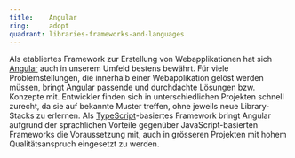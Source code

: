```yaml
---
title:    Angular  
ring:     adopt  
quadrant: libraries-frameworks-and-languages
---
```


Als etabliertes Framework zur Erstellung von Webapplikationen hat sich [Angular][angular] auch in unserem
Umfeld bestens bewährt. Für viele Problemstellungen, die innerhalb einer Webapplikation gelöst werden müssen, bringt
Angular passende und durchdachte Lösungen bzw. Konzepte mit. Entwickler finden sich in unterschiedlichen Projekten
schnell zurecht, da sie auf bekannte Muster treffen, ohne jeweils neue Library-Stacks zu erlernen. Als
[TypeScript](typescript.html)-basiertes Framework bringt Angular aufgrund der sprachlichen Vorteile gegenüber
JavaScript-basierten Frameworks die Voraussetzung mit, auch in grösseren Projekten mit hohem Qualitätsanspruch
eingesetzt zu werden.

[angular]: https://angular.io
